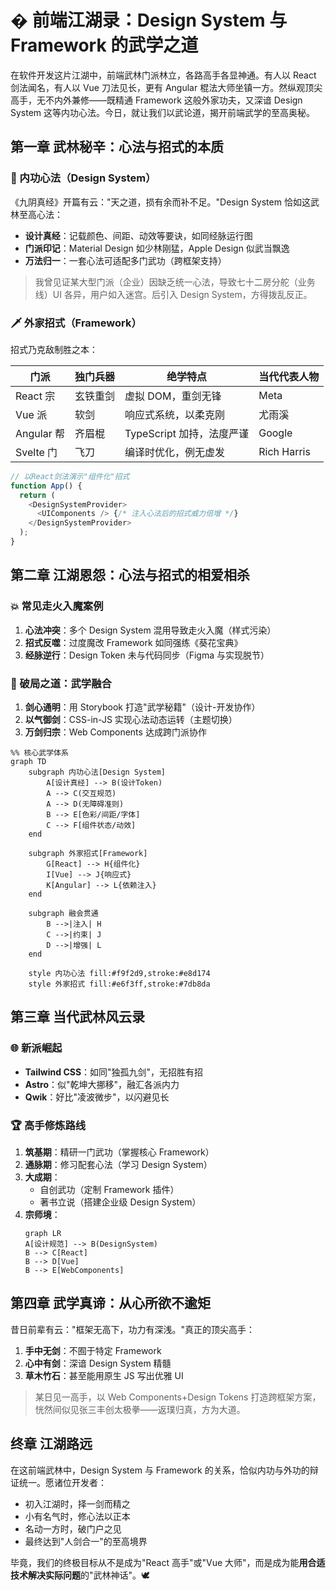 # � 前端江湖录：Design System 与 Framework 的武学之道

在软件开发这片江湖中，前端武林门派林立，各路高手各显神通。有人以 React 剑法闻名，有人以 Vue 刀法见长，更有 Angular 棍法大师坐镇一方。然纵观顶尖高手，无不内外兼修——既精通 Framework 这般外家功夫，又深谙 Design System 这等内功心法。今日，就让我们以武论道，揭开前端武学的至高奥秘。

## 第一章 武林秘辛：心法与招式的本质

### 🧠 内功心法（Design System）

《九阴真经》开篇有云："天之道，损有余而补不足。"Design System 恰如这武林至高心法：

- **设计真经**：记载颜色、间距、动效等要诀，如同经脉运行图
- **门派印记**：Material Design 如少林刚猛，Apple Design 似武当飘逸
- **万法归一**：一套心法可适配多门武功（跨框架支持）

> 我曾见证某大型门派（企业）因缺乏统一心法，导致七十二房分舵（业务线）UI 各异，用户如入迷宫。后引入 Design System，方得拨乱反正。

### 🗡 外家招式（Framework）

招式乃克敌制胜之本：

| 门派       | 独门兵器 | 绝学特点                  | 当代代表人物 |
| ---------- | -------- | ------------------------- | ------------ |
| React 宗   | 玄铁重剑 | 虚拟 DOM，重剑无锋        | Meta         |
| Vue 派     | 软剑     | 响应式系统，以柔克刚      | 尤雨溪       |
| Angular 帮 | 齐眉棍   | TypeScript 加持，法度严谨 | Google       |
| Svelte 门  | 飞刀     | 编译时优化，例无虚发      | Rich Harris  |

```javascript
// 以React剑法演示"组件化"招式
function App() {
  return (
    <DesignSystemProvider>
      <UIComponents /> {/* 注入心法后的招式威力倍增 */}
    </DesignSystemProvider>
  );
}
```

## 第二章 江湖恩怨：心法与招式的相爱相杀

### 💥 常见走火入魔案例

1. **心法冲突**：多个 Design System 混用导致走火入魔（样式污染）
2. **招式反噬**：过度魔改 Framework 如同强练《葵花宝典》
3. **经脉逆行**：Design Token 未与代码同步（Figma 与实现脱节）

### 🧩 破局之道：武学融合

1. **剑心通明**：用 Storybook 打造"武学秘籍"（设计-开发协作）
2. **以气御剑**：CSS-in-JS 实现心法动态运转（主题切换）
3. **万剑归宗**：Web Components 达成跨门派协作
```mermaid
%% 核心武学体系
graph TD
    subgraph 内功心法[Design System]
        A[设计真经] --> B(设计Token)
        A --> C(交互规范)
        A --> D(无障碍准则)
        B --> E[色彩/间距/字体]
        C --> F[组件状态/动效]
    end

    subgraph 外家招式[Framework]
        G[React] --> H{组件化}
        I[Vue] --> J{响应式}
        K[Angular] --> L{依赖注入}
    end

    subgraph 融会贯通
        B -->|注入| H
        C -->|约束| J
        D -->|增强| L
    end

    style 内功心法 fill:#f9f2d9,stroke:#e8d174
    style 外家招式 fill:#e6f3ff,stroke:#7db8da
```

## 第三章 当代武林风云录

### 🌐 新派崛起

- **Tailwind CSS**：如同"独孤九剑"，无招胜有招
- **Astro**：似"乾坤大挪移"，融汇各派内力
- **Qwik**：好比"凌波微步"，以闪避见长

### 🏆 高手修炼路线

1. **筑基期**：精研一门武功（掌握核心 Framework）
2. **通脉期**：修习配套心法（学习 Design System）
3. **大成期**：
   - 自创武功（定制 Framework 插件）
   - 著书立说（搭建企业级 Design System）
4. **宗师境**：
   ```mermaid
   graph LR
   A[设计规范] --> B(DesignSystem)
   B --> C[React]
   B --> D[Vue]
   B --> E[WebComponents]
   ```

## 第四章 武学真谛：从心所欲不逾矩

昔日前辈有云："框架无高下，功力有深浅。"真正的顶尖高手：

1. **手中无剑**：不囿于特定 Framework
2. **心中有剑**：深谙 Design System 精髓
3. **草木竹石**：甚至能用原生 JS 写出优雅 UI

> 某日见一高手，以 Web Components+Design Tokens 打造跨框架方案，恍然间似见张三丰创太极拳——返璞归真，方为大道。

## 终章 江湖路远

在这前端武林中，Design System 与 Framework 的关系，恰似内功与外功的辩证统一。愿诸位开发者：

- 初入江湖时，择一剑而精之
- 小有名气时，修心法以正本
- 名动一方时，破门户之见
- 最终达到"人剑合一"的至高境界

毕竟，我们的终极目标从不是成为"React 高手"或"Vue 大师"，而是成为能**用合适技术解决实际问题**的"武林神话"。🕊️
